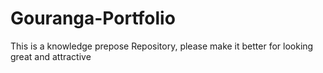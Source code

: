 # Gouranga-Portfolio
This is a knowledge prepose Repository, please make it better for looking great and attractive
